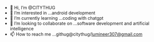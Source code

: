 - 👋 Hi, I’m @CITYTHUG
- 👀 I’m interested in ...android development
- 🌱 I’m currently learning ...coding with chatgpt
- 💞️ I’m looking to collaborate on ...software development and artificial intelligence
- 📫 How to reach me ...githug@citythug/lumineer307@gmail.com

<!---
CITYTHUG/CITYTHUG is a ✨ special ✨ repository because its `README.md` (this file) appears on your GitHub profile.
You can click the Preview link to take a look at your changes.
--->
